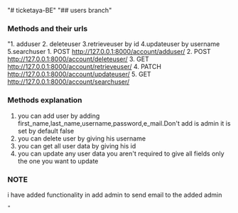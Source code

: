 "# ticketaya-BE" 
"## users branch"
### Methods and their urls
"1. adduser
 2. deleteuser
 3.retrieveuser by id
 4.updateuser by username
 5.searchuser
    1. POST  http://127.0.0.1:8000/account/adduser/
    2. POST http://127.0.0.1:8000/account/deleteuser/
    3. GET http://127.0.0.1:8000/account/retrieveuser/
    4. PATCH http://127.0.0.1:8000/account/updateuser/
    5. GET    http://127.0.0.1:8000/account/searchuser/
### Methods explanation
1. you can add user by adding first_name,last_name,username,password,e_mail.Don't add is admin it is set by default false
2. you can delete user by giving his username
3. you can get all user data by giving his id
4. you can update any user data you aren't required to give all fields only the one you want to update
### NOTE
i have added functionality in add admin to send email to the added admin
    
    "
